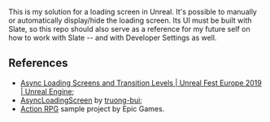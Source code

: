 This is my solution for a loading screen in Unreal. It's possible to manually or automatically display/hide the loading screen. Its UI must be built with Slate, so this repo should also serve as a reference for my future self on how to work with Slate -- and with Developer Settings as well.

References
---
* [Async Loading Screens and Transition Levels | Unreal Fest Europe 2019 | Unreal Engine](https://youtu.be/ON1_dEHoNDg?si=1Hw0O96w9AagTuUW);
* [AsyncLoadingScreen](https://github.com/truong-bui/AsyncLoadingScreen/tree/master) by [truong-bui](https://github.com/truong-bui);
* [Action RPG](https://www.unrealengine.com/marketplace/en-US/product/action-rpg) sample project by Epic Games. 
